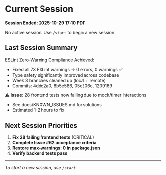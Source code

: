 # Current Session

**Session Ended: 2025-10-29 17:10 PDT**

No active session. Use `/start` to begin a new session.

## Last Session Summary

ESLint Zero-Warning Compliance Achieved:
- Fixed all 73 ESLint warnings → 0 errors, 0 warnings ✅
- Type safety significantly improved across codebase
- Week 3 branches cleaned up (local + remote)
- Commits: 4ddc2a0, 8b5e586, 05e206c, 1209169

**⚠️ Issue**: 28 frontend tests now failing due to mock/timer interactions
- See docs/KNOWN_ISSUES.md for solutions
- Estimated 1-2 hours to fix

## Next Session Priorities

1. **Fix 28 failing frontend tests** (CRITICAL)
2. **Complete Issue #62 acceptance criteria**
3. **Restore max-warnings: 0 in package.json**
4. **Verify backend tests pass**

---

*To start a new session, use `/start`*
